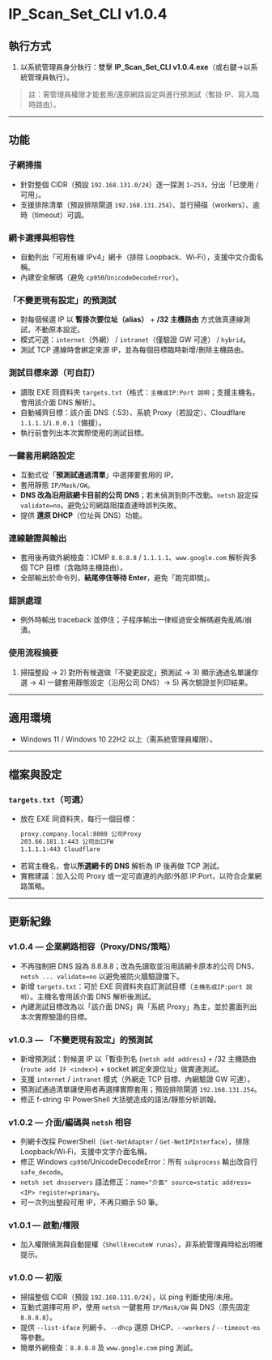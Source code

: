 # IP_Scan_Set_CLI v1.0.4

## 執行方式
1. 以系統管理員身分執行：雙擊 **IP_Scan_Set_CLI v1.0.4.exe**（或右鍵→以系統管理員執行）。

> 註：需管理員權限才能套用/還原網路設定與進行預測試（暫掛 IP、寫入臨時路由）。

---

## 功能

### 子網掃描
- 針對整個 CIDR（預設 `192.168.131.0/24`）逐一探測 `1~253`，分出「已使用 / 可用」。
- 支援排除清單（預設排除閘道 `192.168.131.254`）、並行掃描（workers）、逾時（timeout）可調。

### 網卡選擇與相容性
- 自動列出「可用有線 IPv4」網卡（排除 Loopback、Wi‑Fi），支援中文介面名稱。
- 內建安全解碼（避免 `cp950`/`UnicodeDecodeError`）。

### 「不變更現有設定」的預測試
- 對每個候選 IP 以 **暫掛次要位址（alias）** + **/32 主機路由** 方式做真連線測試，不動原本設定。
- 模式可選：`internet`（外網） / `intranet`（僅驗證 GW 可達） / `hybrid`。
- 測試 TCP 連線時會綁定來源 IP，並為每個目標臨時新增/刪除主機路由。

### 測試目標來源（可自訂）
- 讀取 EXE 同資料夾 `targets.txt`（格式：`主機或IP:Port 說明`；支援主機名，會用該介面 DNS 解析）。
- 自動補齊目標：該介面 DNS（:53）、系統 Proxy（若設定）、Cloudflare `1.1.1.1`/`1.0.0.1`（備援）。
- 執行前會列出本次實際使用的測試目標。

### 一鍵套用網路設定
- 互動式從「**預測試通過清單**」中選擇要套用的 IP。
- 套用靜態 `IP/Mask/GW`。
- **DNS 改為沿用該網卡目前的公司 DNS**；若未偵測到則不改動。`netsh` 設定採 `validate=no`，避免公司網路阻擋直連時誤判失敗。
- 提供 **還原 DHCP**（位址與 DNS）功能。

### 連線驗證與輸出
- 套用後再做外網檢查：ICMP `8.8.8.8` / `1.1.1.1`、`www.google.com` 解析與多個 TCP 目標（含臨時主機路由）。
- 全部輸出於命令列，**結尾停住等待 Enter**，避免「跑完即關」。

### 錯誤處理
- 例外時輸出 traceback 並停住；子程序輸出一律經過安全解碼避免亂碼/崩潰。

### 使用流程摘要
1) 掃描整段 → 2) 對所有候選做「不變更設定」預測試 → 3) 顯示通過名單讓你選 → 4) 一鍵套用靜態設定（沿用公司 DNS）→ 5) 再次驗證並列印結果。

---

## 適用環境
- Windows 11 / Windows 10 22H2 以上（需系統管理員權限）。

---

## 檔案與設定

### `targets.txt`（可選）
- 放在 EXE 同資料夾，每行一個目標：
  ```txt
  proxy.company.local:8080 公司Proxy
  203.66.181.1:443 公司出口FW
  1.1.1.1:443 Cloudflare
  ```
- 若寫主機名，會以**所選網卡的 DNS** 解析為 IP 後再做 TCP 測試。
- 實務建議：加入公司 Proxy 或一定可直連的內部/外部 IP:Port，以符合企業網路策略。

---

## 更新紀錄

### v1.0.4 — 企業網路相容（Proxy/DNS/策略）
- 不再強制把 DNS 設為 8.8.8.8；改為先讀取並沿用該網卡原本的公司 DNS，`netsh ... validate=no` 以避免被防火牆驗證擋下。
- 新增 `targets.txt`：可於 EXE 同資料夾自訂測試目標（`主機名或IP:port 說明`）。主機名會用該介面 DNS 解析後測試。
- 內建測試目標改為以「該介面 DNS」與「系統 Proxy」為主，並於畫面列出本次實際驗證的目標。

### v1.0.3 — 「不變更現有設定」的預測試
- 新增預測試：對候選 IP 以「暫掛別名 (`netsh add address`) + /32 主機路由 (`route add IF <index>`) + socket 綁定來源位址」做實連測試。
- 支援 `internet` / `intranet` 模式（外網走 TCP 目標、內網驗證 GW 可達）。
- 預測試通過清單讓使用者再選擇實際套用；預設排除閘道 `192.168.131.254`。
- 修正 f-string 中 PowerShell 大括號造成的語法/靜態分析誤報。

### v1.0.2 — 介面/編碼與 `netsh` 相容
- 列網卡改採 PowerShell（`Get-NetAdapter` / `Get-NetIPInterface`），排除 Loopback/Wi‑Fi，支援中文字介面名稱。
- 修正 Windows `cp950`/UnicodeDecodeError：所有 `subprocess` 輸出改自行 `safe_decode`。
- `netsh set dnsservers` 語法修正：`name="介面" source=static address=<IP> register=primary`。
- 可一次列出整段可用 IP，不再只顯示 50 筆。

### v1.0.1 — 啟動/權限
- 加入權限偵測與自動提權（`ShellExecuteW runas`），非系統管理員時給出明確提示。

### v1.0.0 — 初版
- 掃描整個 CIDR（預設 `192.168.131.0/24`），以 ping 判斷使用/未用。
- 互動式選擇可用 IP，使用 `netsh` 一鍵套用 `IP/Mask/GW` 與 DNS（原先固定 `8.8.8.8`）。
- 提供 `--list-iface` 列網卡、`--dhcp` 還原 DHCP、`--workers` / `--timeout-ms` 等參數。
- 簡單外網檢查：`8.8.8.8` 及 `www.google.com` ping 測試。
